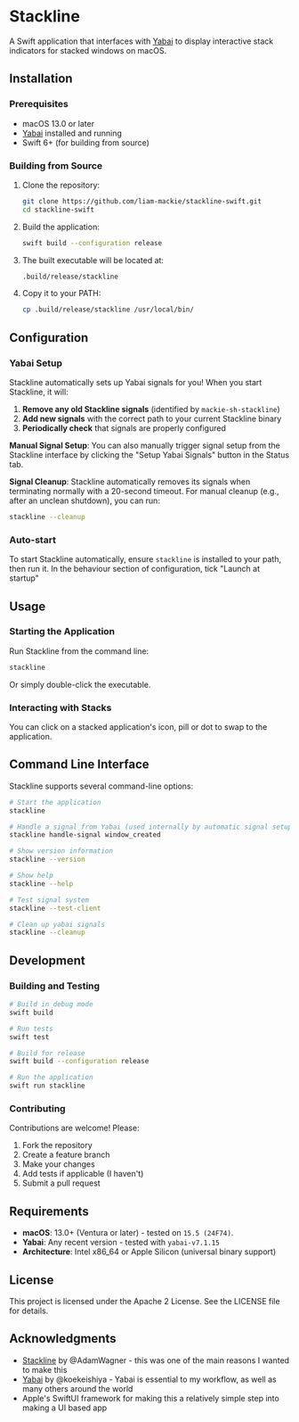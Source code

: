 # Stackline

A Swift application that interfaces with [Yabai](https://github.com/koekeishiya/yabai) to display interactive stack indicators for stacked windows on macOS.

## Installation

### Prerequisites

- macOS 13.0 or later
- [Yabai](https://github.com/koekeishiya/yabai) installed and running
- Swift 6+ (for building from source)

### Building from Source

1. Clone the repository:
   ```bash
   git clone https://github.com/liam-mackie/stackline-swift.git
   cd stackline-swift
   ```

2. Build the application:
   ```bash
   swift build --configuration release
   ```

3. The built executable will be located at:
   ```bash
   .build/release/stackline
   ```

4. Copy it to your PATH:
   ```bash
   cp .build/release/stackline /usr/local/bin/
   ```

## Configuration

### Yabai Setup

Stackline automatically sets up Yabai signals for you! When you start Stackline, it will:

1. **Remove any old Stackline signals** (identified by `mackie-sh-stackline`)
2. **Add new signals** with the correct path to your current Stackline binary
3. **Periodically check** that signals are properly configured

**Manual Signal Setup**:
You can also manually trigger signal setup from the Stackline interface by clicking the "Setup Yabai Signals" button in the Status tab.

**Signal Cleanup**:
Stackline automatically removes its signals when terminating normally with a 20-second timeout. For manual cleanup (e.g., after an unclean shutdown), you can run:
```bash
stackline --cleanup
```

### Auto-start

To start Stackline automatically, ensure `stackline` is installed to your path, then run it. In the behaviour section of configuration, tick "Launch at startup"

## Usage

### Starting the Application

Run Stackline from the command line:
```bash
stackline
```

Or simply double-click the executable.

### Interacting with Stacks
You can click on a stacked application's icon, pill or dot to swap to the application.

## Command Line Interface

Stackline supports several command-line options:

```bash
# Start the application
stackline

# Handle a signal from Yabai (used internally by automatic signal setup)
stackline handle-signal window_created

# Show version information
stackline --version

# Show help
stackline --help

# Test signal system
stackline --test-client

# Clean up yabai signals
stackline --cleanup
```

## Development

### Building and Testing

```bash
# Build in debug mode
swift build

# Run tests
swift test

# Build for release
swift build --configuration release

# Run the application
swift run stackline
```

### Contributing

Contributions are welcome! Please:

1. Fork the repository
2. Create a feature branch
3. Make your changes
4. Add tests if applicable (I haven't)
5. Submit a pull request

## Requirements

- **macOS**: 13.0+ (Ventura or later) - tested on `15.5 (24F74)`.
- **Yabai**: Any recent version - tested with `yabai-v7.1.15`
- **Architecture**: Intel x86_64 or Apple Silicon (universal binary support)

## License

This project is licensed under the Apache 2 License. See the LICENSE file for details.

## Acknowledgments

- [Stackline](https://github.com/AdamWagner/stackline) by @AdamWagner - this was one of the main reasons I wanted to make this
- [Yabai](https://github.com/koekeishiya/yabai) by @koekeishiya - Yabai is essential to my workflow, as well as many others around the world
- Apple's SwiftUI framework for making this a relatively simple step into making a UI based app
